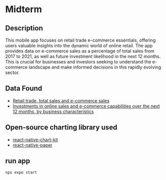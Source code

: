 # Midterm

## Description
This mobile app focuses on retail trade e-commerce essentials, offering users valuable insights into the dynamic world of online retail. The app provides data on e-commerce sales as a percentage of total sales from 2017 to 2021, as well as future investment likelihood in the next 12 months. This is crucial for businesses and investors seeking to understand the e-commerce landscape and make informed decisions in this rapidly evolving sector.

## Data Found
- [Retail trade, total sales and e-commerce sales](https://www150.statcan.gc.ca/t1/tbl1/en/tv.action?pid=2010006501)
- [Investments in online sales and e-commerce capabilities over the next 12 months, by business characteristics](https://www150.statcan.gc.ca/t1/tbl1/en/cv.action?pid=3310034501)

## Open-source charting library used
- [react-native-chart-kit](https://www.npmjs.com/package/react-native-chart-kit)
- [react-native-paper](https://callstack.github.io/react-native-paper/)

## run app
```
npx expo start
```
